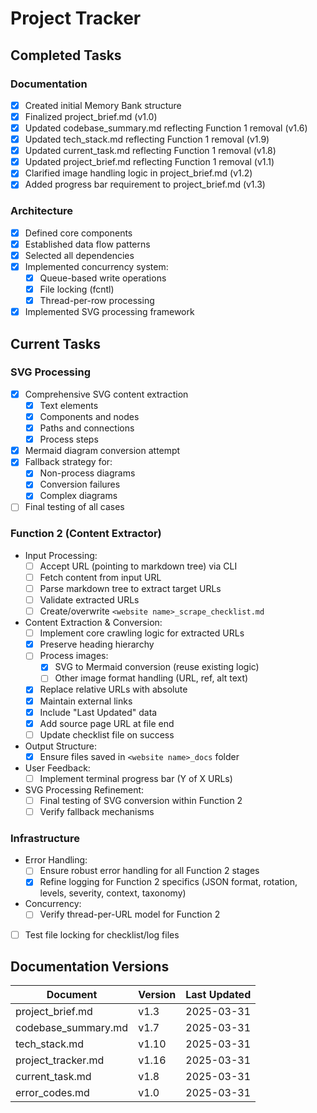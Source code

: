 # Project Tracker

## Completed Tasks

### Documentation

- [x] Created initial Memory Bank structure
- [x] Finalized project_brief.md (v1.0)
- [x] Updated codebase_summary.md reflecting Function 1 removal (v1.6)
- [x] Updated tech_stack.md reflecting Function 1 removal (v1.9)
- [x] Updated current_task.md reflecting Function 1 removal (v1.8)
- [x] Updated project_brief.md reflecting Function 1 removal (v1.1)
- [x] Clarified image handling logic in project_brief.md (v1.2)
- [x] Added progress bar requirement to project_brief.md (v1.3)

### Architecture

- [x] Defined core components
- [x] Established data flow patterns
- [x] Selected all dependencies
- [x] Implemented concurrency system:
  - [x] Queue-based write operations
  - [x] File locking (fcntl)
  - [x] Thread-per-row processing
- [x] Implemented SVG processing framework

## Current Tasks

### SVG Processing

- [x] Comprehensive SVG content extraction
  - [x] Text elements
  - [x] Components and nodes
  - [x] Paths and connections
  - [x] Process steps
- [x] Mermaid diagram conversion attempt
- [x] Fallback strategy for:
  - [x] Non-process diagrams
  - [x] Conversion failures
  - [x] Complex diagrams
- [ ] Final testing of all cases

### Function 2 (Content Extractor)

- Input Processing:
  - [ ] Accept URL (pointing to markdown tree) via CLI
  - [ ] Fetch content from input URL
  - [ ] Parse markdown tree to extract target URLs
  - [ ] Validate extracted URLs
  - [ ] Create/overwrite `<website name>_scrape_checklist.md`
- Content Extraction & Conversion:
  - [ ] Implement core crawling logic for extracted URLs
  - [x] Preserve heading hierarchy
  - [ ] Process images:
    - [x] SVG to Mermaid conversion (reuse existing logic)
    - [ ] Other image format handling (URL, ref, alt text)
  - [x] Replace relative URLs with absolute
  - [x] Maintain external links
  - [x] Include "Last Updated" data
  - [x] Add source page URL at file end
  - [ ] Update checklist file on success
- Output Structure:
  - [x] Ensure files saved in `<website name>_docs` folder
- User Feedback:
  - [ ] Implement terminal progress bar (Y of X URLs)
- SVG Processing Refinement:
  - [ ] Final testing of SVG conversion within Function 2
  - [ ] Verify fallback mechanisms

### Infrastructure

- Error Handling:
  - [ ] Ensure robust error handling for all Function 2 stages
  - [x] Refine logging for Function 2 specifics (JSON format, rotation, levels, severity, context, taxonomy)
- Concurrency:
  - [ ] Verify thread-per-URL model for Function 2
- [ ] Test file locking for checklist/log files

## Documentation Versions

| Document            | Version | Last Updated |
| ------------------- | ------- | ------------ |
| project_brief.md    | v1.3    | 2025-03-31   |
| codebase_summary.md | v1.7    | 2025-03-31   |
| tech_stack.md       | v1.10   | 2025-03-31   |
| project_tracker.md  | v1.16   | 2025-03-31   |
| current_task.md     | v1.8    | 2025-03-31   |
| error_codes.md      | v1.0    | 2025-03-31   |
